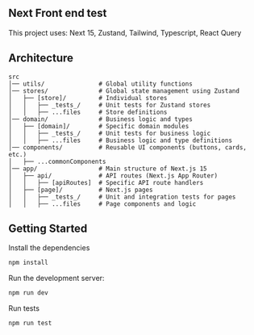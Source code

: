 ## Next Front end test

This project uses: Next 15, Zustand, Tailwind, Typescript, React Query

## Architecture

```
src
│── utils/               # Global utility functions
│── stores/              # Global state management using Zustand
│   ├── [store]/         # Individual stores
│   │   ├── _tests_/     # Unit tests for Zustand stores
│   │   ├── ...files     # Store definitions
│── domain/              # Business logic and types
│   ├── [domain]/        # Specific domain modules
│   │   ├── _tests_/     # Unit tests for business logic
│   │   ├── ...files     # Business logic and type definitions
│── components/          # Reusable UI components (buttons, cards, etc.)
│   ├── ...commonComponents
│── app/                 # Main structure of Next.js 15
│   ├── api/             # API routes (Next.js App Router)
│   │   ├── [apiRoutes]  # Specific API route handlers
│   ├── [page]/          # Next.js pages
│   │   ├── _tests_/     # Unit and integration tests for pages
│   │   ├── ...files     # Page components and logic
```

## Getting Started

Install the dependencies

```bash
npm install
```

Run the development server:

```bash
npm run dev
```

Run tests

```bash
npm run test
```
